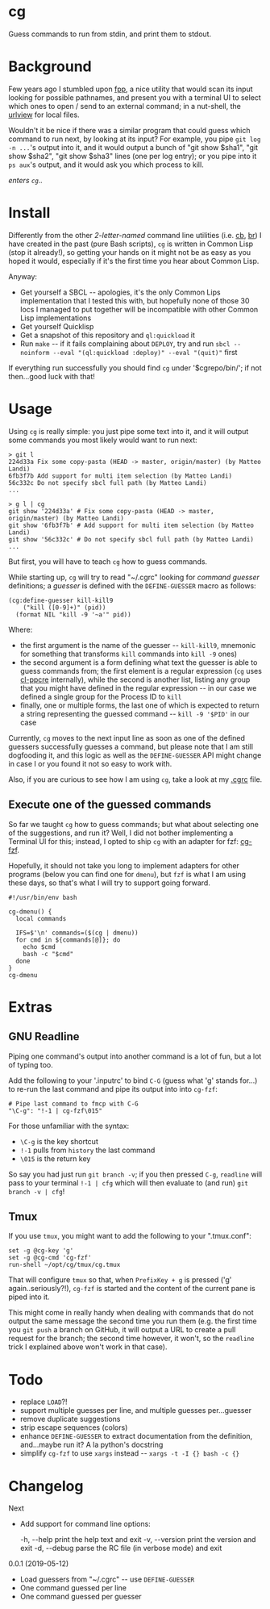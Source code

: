 # cg

Guess commands to run from stdin, and print them to stdout.

# Background

Few years ago I stumbled upon [fpp](https://facebook.github.io/PathPicker),
a nice utility that would scan its input looking for possible pathnames, and
present you with a terminal UI to select which ones to open / send to an
external command;  in a nut-shell, the
[urlview](https://github.com/sigpipe/urlview) for local files.

Wouldn't it be nice if there was a similar program that could guess which
command to run next, by looking at its input?  For example, you pipe `git log
-n ...`'s output into it, and it would output a bunch of "git show $sha1", "git show
$sha2", "git show $sha3" lines (one per log entry);  or you pipe into it `ps
aux`'s output, and it would ask you which process to kill.

_enters `cg`.._

# Install

Differently from the other _2-letter-named_ command line utilities (i.e.
[cb](https://github.com/iamFIREcracker/cb),
[br](https://github.com/iamFIREcracker/br)) I have created in the past (pure
Bash scripts), `cg` is written in Common Lisp (stop it already!), so getting
your hands on it might not be as easy as you hoped it would, especially if
it's the first time you hear about Common Lisp.

Anyway:

- Get yourself a SBCL -- apologies, it's the only Common Lips implementation that
  I tested this with, but hopefully none of those 30 locs I managed to put
  together will be incompatible with other Common Lisp implementations
- Get yourself Quicklisp
- Get a snapshot of this repository and `ql:quickload` it
- Run `make` -- if it fails complaining about `DEPLOY`, try and run
  `sbcl --noinform --eval "(ql:quickload :deploy)" --eval "(quit)"` first

If everything run successfully you should find `cg` under '$cgrepo/bin/';  if
not then...good luck with that!

# Usage

Using `cg` is really simple: you just pipe some text into it, and it will
output some commands you most likely would want to run next:

    > git l
    224d33a Fix some copy-pasta (HEAD -> master, origin/master) (by Matteo Landi)
    6fb3f7b Add support for multi item selection (by Matteo Landi)
    56c332c Do not specify sbcl full path (by Matteo Landi)
    ...

    > g l | cg
    git show '224d33a' # Fix some copy-pasta (HEAD -> master, origin/master) (by Matteo Landi)
    git show '6fb3f7b' # Add support for multi item selection (by Matteo Landi)
    git show '56c332c' # Do not specify sbcl full path (by Matteo Landi)
    ...

But first, you will have to teach `cg` how to guess commands.

While starting up, `cg` will try to read "~/.cgrc" looking for _command
guesser_ definitions;  a _guesser_ is defined with the `DEFINE-GUESSER` macro as
follows:

```
(cg:define-guesser kill-kill9
    ("kill ([0-9]+)" (pid))
  (format NIL "kill -9 '~a'" pid))
```

Where:

- the first argument is the name of the guesser -- `kill-kill9`, mnemonic for
  something that transforms `kill` commands into `kill -9` ones)
- the second argument is a form defining what text the guesser is able to guess
  commands from;  the first element is a regular expression (`cg`
  uses [cl-ppcre](https://edicl.github.io/cl-ppcre/) internally), while the
  second is another list, listing any group that you might have defined in the
  regular expression -- in our case we defined a single group for the Process ID
  to `kill`
- finally, one or multiple forms, the last one of which is expected to return
  a string representing the guessed command -- `kill -9 '$PID'` in our case

Currently, `cg` moves to the next input line as soon as one of the defined
guessers successfully guesses a command, but please note that I am still
dogfooding it, and this logic as well as the `DEFINE-GUESSER` API might
change in case I or you found it not so easy to work with.

Also, if you are curious to see how I am using `cg`, take a look at my
[.cgrc](https://github.com/iamFIREcracker/dotfiles/blob/master/.cgrc) file.

## Execute one of the guessed commands

So far we taught `cg` how to guess commands;  but what about selecting one of
the suggestions, and run it?  Well, I did not bother implementing a Terminal UI
for this;  instead, I opted to ship `cg` with an adapter for fzf:
[cg-fzf](./fzf/cg-fzf).

Hopefully, it should not take you long to implement adapters for other programs
(below you can find one for `dmenu`), but `fzf` is what I am using these days,
so that's what I will try to support going forward.

```
#!/usr/bin/env bash

cg-dmenu() {
  local commands

  IFS=$'\n' commands=($(cg | dmenu))
  for cmd in ${commands[@]}; do
    echo $cmd
    bash -c "$cmd"
  done
}
cg-dmenu
```

# Extras

## GNU Readline

Piping one command's output into another command is a lot of fun, but a lot
of typing too.

Add the following to your '.inputrc' to bind `C-G` (guess what 'g'
stands for...) to re-run the last command and pipe its output into into `cg-fzf`:

    # Pipe last command to fmcp with C-G
    "\C-g": "!-1 | cg-fzf\015"

For those unfamiliar with the syntax:

- `\C-g` is the key shortcut
- `!-1` pulls from `history` the last command
- `\015` is the return key

So say you had just run `git branch -v`;  if you then pressed `C-g`, `readline`
will pass to your terminal `!-1 | cfg` which will then evaluate to (and run)
`git branch -v | cfg`!

## Tmux

If you use `tmux`, you might want to add the following to your ".tmux.conf":

    set -g @cg-key 'g'
    set -g @cg-cmd 'cg-fzf'
    run-shell ~/opt/cg/tmux/cg.tmux

That will configure `tmux` so that, when `PrefixKey + g` is pressed ('g'
again..seriously?!), `cg-fzf` is started and the content of the current pane is
piped into it.

This might come in really handy when dealing with commands that do not output
the same message the second time you run them (e.g. the first time you `git
push` a branch on GitHub, it will output a URL to create a pull request for the
branch;  the second time however, it won't, so the `readline` trick I explained
above won't work in that case).

# Todo

- replace `LOAD`?!
- support multiple guesses per line, and multiple guesses per...guesser
- remove duplicate suggestions
- strip escape sequences (colors)
- enhance `DEFINE-GUESSER` to extract documentation from the definition,
  and...maybe run it?  A la python's docstring
- simplify `cg-fzf` to use `xargs` instead -- `xargs -t -I {} bash -c {}`

# Changelog

Next

- Add support for command line options:

    -h, --help               print the help text and exit
    -v, --version            print the version and exit
    -d, --debug              parse the RC file (in verbose mode) and exit

0.0.1 (2019-05-12)

- Load guessers from "~/.cgrc" -- use `DEFINE-GUESSER`
- One command guessed per line
- One command guessed per guesser
